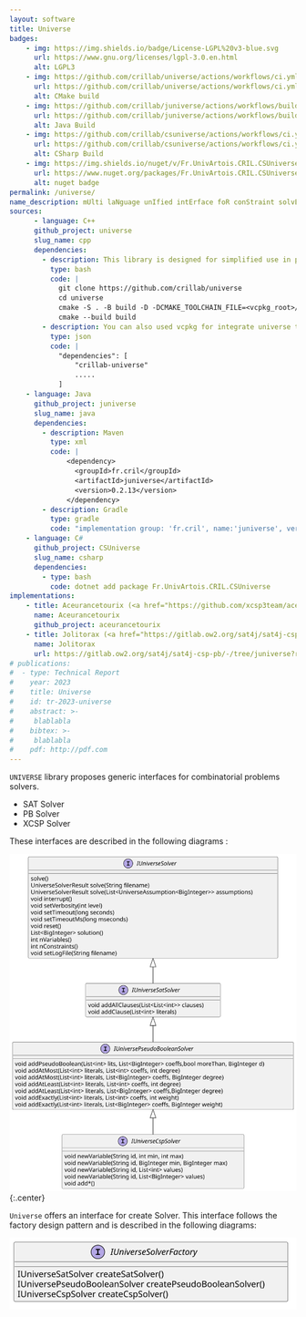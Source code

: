 ```yaml
---
layout: software
title: Universe
badges:
    - img: https://img.shields.io/badge/License-LGPL%20v3-blue.svg
      url: https://www.gnu.org/licenses/lgpl-3.0.en.html
      alt: LGPL3
    - img: https://github.com/crillab/universe/actions/workflows/ci.yml/badge.svg
      url: https://github.com/crillab/universe/actions/workflows/ci.yml
      alt: CMake build
    - img: https://github.com/crillab/juniverse/actions/workflows/build-jar.yml/badge.svg
      url: https://github.com/crillab/juniverse/actions/workflows/build-jar.yml
      alt: Java Build
    - img: https://github.com/crillab/csuniverse/actions/workflows/ci.yml/badge.svg
      url: https://github.com/crillab/csuniverse/actions/workflows/ci.yml
      alt: CSharp Build
    - img: https://img.shields.io/nuget/v/Fr.UnivArtois.CRIL.CSUniverse
      url: https://www.nuget.org/packages/Fr.UnivArtois.CRIL.CSUniverse
      alt: nuget badge
permalink: /universe/
name_description: mUlti laNguage unIfied intErface foR conStraint solvErs
sources:
      - language: C++
      github_project: universe
      slug_name: cpp
      dependencies:
        - description: This library is designed for simplified use in projects using `CMake` and [`vcpkg`](https://vcpkg.io/en/) (with vcpkg_root is the path to your vcpkg install folder. ) 
          type: bash
          code: |
            git clone https://github.com/crillab/universe
            cd universe 
            cmake -S . -B build -D -DCMAKE_TOOLCHAIN_FILE=<vcpkg_root>/scripts/buildsystems/vcpkg.cmake"
            cmake --build build
        - description: You can also used vcpkg for integrate universe to your project. We assume that you have configured the registry of `crillab`, see [here](/utility) for more information. Add `crillab-universe` in your `vcpkg.json` file.
          type: json
          code: |
            "dependencies": [
                "crillab-universe"
                .....
            ]
    - language: Java
      github_project: juniverse
      slug_name: java
      dependencies:
        - description: Maven
          type: xml
          code: |
              <dependency>
                <groupId>fr.cril</groupId>
                <artifactId>juniverse</artifactId>
                <version>0.2.13</version>
              </dependency>
        - description: Gradle
          type: gradle
          code: "implementation group: 'fr.cril', name:'juniverse', version: '0.2.13'"
    - language: C#
      github_project: CSUniverse
      slug_name: csharp
      dependencies:
        - type: bash
          code: dotnet add package Fr.UnivArtois.CRIL.CSUniverse
implementations: 
    - title: Aceurancetourix (<a href="https://github.com/xcsp3team/ace/">ACE</a>)
      name: Aceurancetourix
      github_project: aceurancetourix
    - title: Jolitorax (<a href="https://gitlab.ow2.org/sat4j/sat4j-csp-pb">Sat4j-CSP-PB</a>)
      name: Jolitorax
      url: https://gitlab.ow2.org/sat4j/sat4j-csp-pb/-/tree/juniverse?ref_type=heads
# publications:
#  - type: Technical Report
#    year: 2023
#    title: Universe
#    id: tr-2023-universe
#    abstract: >-
#     blablabla
#    bibtex: >-
#     blablabla
#    pdf: http://pdf.com
---
```



`UNIVERSE` library proposes generic interfaces for combinatorial problems solvers. 

- SAT Solver
- PB Solver
- XCSP Solver

These interfaces are described in the following diagrams :

![Solvers Interface](https://raw.githubusercontent.com/crillab/universe/main/doc/diagrams/solverinterface.svg){:.center}

`Universe` offers an interface for create Solver. This interface follows the factory design pattern and is described
in the following diagrams: 

![factory](https://raw.githubusercontent.com/crillab/universe/main/doc/diagrams/factory.svg)
